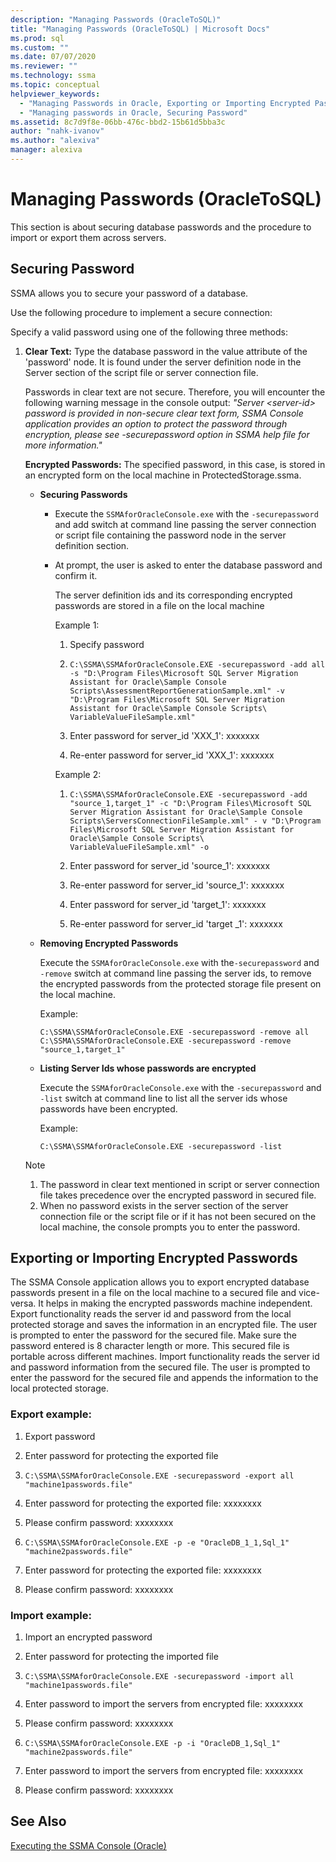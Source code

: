 ```yaml
---
description: "Managing Passwords (OracleToSQL)"
title: "Managing Passwords (OracleToSQL) | Microsoft Docs"
ms.prod: sql
ms.custom: ""
ms.date: 07/07/2020
ms.reviewer: ""
ms.technology: ssma
ms.topic: conceptual
helpviewer_keywords: 
  - "Managing Passwords in Oracle, Exporting or Importing Encrypted Password"
  - "Managing passwords in Oracle, Securing Password"
ms.assetid: 8c7d9f8e-06bb-476c-bbd2-15b61d5bba3c
author: "nahk-ivanov"
ms.author: "alexiva"
manager: alexiva
---
```

# Managing Passwords (OracleToSQL)
This section is about securing database passwords and the procedure to import or export them across servers.

## Securing Password  
SSMA allows you to secure your password of a database.  
  
Use the following procedure to implement a secure connection:  
  
Specify a valid password using one of the following three methods:  
  
1.  **Clear Text:** Type the database password in the value attribute of the 'password' node. It is found under the server definition node in the Server section of the script file or server connection file.  
  
    Passwords in clear text are not secure. Therefore, you will encounter the following warning message in the console output: *"Server &lt;server-id&gt; password is provided in non-secure clear text form, SSMA Console application provides an option to protect the password through encryption, please see -securepassword option in SSMA help file for more information."*  
  
    **Encrypted Passwords:** The specified password, in this case, is stored in an encrypted form on the local machine in ProtectedStorage.ssma.  
  
    -   **Securing Passwords**  
  
        -   Execute the `SSMAforOracleConsole.exe` with the `-securepassword` and add switch at command line passing the server connection or script file containing the password node in the server definition section.  
  
        -   At prompt, the user is asked to enter the database password and confirm it.  
  
            The server definition ids and its corresponding encrypted passwords are stored in a file on the local machine  
            
            Example 1:  
            
            1. Specify password
                
            2. `C:\SSMA\SSMAforOracleConsole.EXE -securepassword -add all -s "D:\Program Files\Microsoft SQL Server Migration Assistant for Oracle\Sample Console Scripts\AssessmentReportGenerationSample.xml" -v "D:\Program Files\Microsoft SQL Server Migration Assistant for Oracle\Sample Console Scripts\ VariableValueFileSample.xml"`
                
            3. Enter password for server_id 'XXX_1': xxxxxxx
                
            4. Re-enter password for server_id 'XXX_1': xxxxxxx
            
            Example 2:
            
            1. `C:\SSMA\SSMAforOracleConsole.EXE -securepassword -add "source_1,target_1" -c "D:\Program Files\Microsoft SQL Server Migration Assistant for Oracle\Sample Console Scripts\ServersConnectionFileSample.xml" - v "D:\Program Files\Microsoft SQL Server Migration Assistant for Oracle\Sample Console Scripts\ VariableValueFileSample.xml" -o`

            2. Enter password for server_id 'source_1': xxxxxxx

            3. Re-enter password for server_id 'source_1': xxxxxxx

            4. Enter password for server_id 'target_1': xxxxxxx

            5. Re-enter password for server_id 'target _1': xxxxxxx  
    
    -   **Removing Encrypted Passwords**  
  
        Execute the `SSMAforOracleConsole.exe` with the`-securepassword` and `-remove` switch at command line passing the server ids, to remove the encrypted passwords from the protected storage file present on the local machine.  
        
        Example:  

        ```console
        C:\SSMA\SSMAforOracleConsole.EXE -securepassword -remove all
        C:\SSMA\SSMAforOracleConsole.EXE -securepassword -remove "source_1,target_1"  
        ```

    -   **Listing Server Ids whose passwords are encrypted**  
  
        Execute the `SSMAforOracleConsole.exe` with the `-securepassword` and `-list` switch at command line to list all the server ids whose passwords have been encrypted.  
  
        Example:  

        ```console
        C:\SSMA\SSMAforOracleConsole.EXE -securepassword -list  
        ```
  
    > [!NOTE]  
    > 1.  The password in clear text mentioned in script or server connection file takes precedence over the encrypted password in secured file.  
    > 2.  When no password exists in the server section of the server connection file or the script file or if it has not been secured on the local machine, the console prompts you to enter the password.  
  
## Exporting or Importing Encrypted Passwords  
The SSMA Console application allows you to export encrypted database passwords present in a file on the local machine to a secured file and vice-versa. It helps in making the encrypted passwords machine independent. Export functionality reads the server id and password from the local protected storage and saves the information in an encrypted file. The user is prompted to enter the password for the secured file. Make sure the password entered is 8 character length or more. This secured file is portable across different machines. Import functionality reads the server id and password information from the secured file. The user is prompted to enter the password for the secured file and appends the information to the local protected storage.  
  
### Export example:  

1. Export password

2. Enter password for protecting the exported file

3. `C:\SSMA\SSMAforOracleConsole.EXE -securepassword -export all "machine1passwords.file"`

4. Enter password for protecting the exported file: xxxxxxxx

5. Please confirm password: xxxxxxxx

6. `C:\SSMA\SSMAforOracleConsole.EXE -p -e "OracleDB_1_1,Sql_1" "machine2passwords.file"`

7. Enter password for protecting the exported file: xxxxxxxx

8. Please confirm password: xxxxxxxx  

### Import example:  

1. Import an encrypted password

2. Enter password for protecting the imported file

3. `C:\SSMA\SSMAforOracleConsole.EXE -securepassword -import all "machine1passwords.file"`

4. Enter password to import the servers from encrypted file: xxxxxxxx

5. Please confirm password: xxxxxxxx

6. `C:\SSMA\SSMAforOracleConsole.EXE -p -i "OracleDB_1,Sql_1" "machine2passwords.file"`

7. Enter password to import the servers from encrypted file: xxxxxxxx

8. Please confirm password: xxxxxxxx  

## See Also  
[Executing the SSMA Console (Oracle)](./executing-the-ssma-console-oracletosql.md)  
